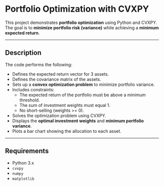 # Portfolio Optimization with CVXPY

This project demonstrates **portfolio optimization** using Python and CVXPY. The goal is to **minimize portfolio risk (variance)** while achieving a **minimum expected return**.

---

## Description

The code performs the following:

- Defines the expected return vector for 3 assets.
- Defines the covariance matrix of the assets.
- Sets up a **convex optimization problem** to minimize portfolio variance.
- Includes constraints:
  - The expected return of the portfolio must be above a minimum threshold.
  - The sum of investment weights must equal 1.
  - No short-selling (weights >= 0).
- Solves the optimization problem using CVXPY.
- Displays the **optimal investment weights** and **minimum portfolio variance**.
- Plots a bar chart showing the allocation to each asset.

---

## Requirements

- Python 3.x
- `cvxpy`  
- `numpy`  
- `matplotlib`  
